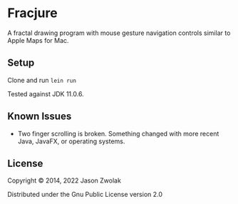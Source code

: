 # Fracjure

A fractal drawing program with mouse gesture navigation controls similar to
Apple Maps for Mac.


## Setup

Clone and run `lein run`

Tested against JDK 11.0.6.


## Known Issues

* Two finger scrolling is broken. Something changed with more recent Java,
  JavaFX, or operating systems.


## License

Copyright © 2014, 2022 Jason Zwolak

Distributed under the Gnu Public License version 2.0
